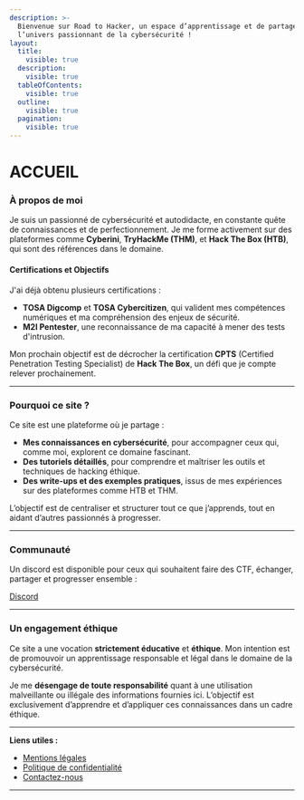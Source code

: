 ```yaml
---
description: >-
  Bienvenue sur Road to Hacker, un espace d’apprentissage et de partage dans
  l’univers passionnant de la cybersécurité !
layout:
  title:
    visible: true
  description:
    visible: true
  tableOfContents:
    visible: true
  outline:
    visible: true
  pagination:
    visible: true
---
```


# ACCUEIL

### **À propos de moi**

Je suis un passionné de cybersécurité et autodidacte, en constante quête de connaissances et de perfectionnement. Je me forme activement sur des plateformes comme **Cyberini**, **TryHackMe (THM)**, et **Hack The Box (HTB)**, qui sont des références dans le domaine.

#### **Certifications et Objectifs**

J'ai déjà obtenu plusieurs certifications :

* **TOSA Digcomp** et **TOSA Cybercitizen**, qui valident mes compétences numériques et ma compréhension des enjeux de sécurité.
* **M2I Pentester**, une reconnaissance de ma capacité à mener des tests d'intrusion.

Mon prochain objectif est de décrocher la certification **CPTS** (Certified Penetration Testing Specialist) de **Hack The Box**, un défi que je compte relever prochainement.

***

### **Pourquoi ce site ?**

Ce site est une plateforme où je partage :

* **Mes connaissances en cybersécurité**, pour accompagner ceux qui, comme moi, explorent ce domaine fascinant.
* **Des tutoriels détaillés**, pour comprendre et maîtriser les outils et techniques de hacking éthique.
* **Des write-ups et des exemples pratiques**, issus de mes expériences sur des plateformes comme HTB et THM.

L’objectif est de centraliser et structurer tout ce que j’apprends, tout en aidant d’autres passionnés à progresser.

***

### **Communauté**

Un discord est disponible pour ceux qui souhaitent faire des CTF, échanger, partager et progresser ensemble :

[Discord](https://discord.gg/y8xfeAvCKg)

***

### **Un engagement éthique**

Ce site a une vocation **strictement éducative** et **éthique**. Mon intention est de promouvoir un apprentissage responsable et légal dans le domaine de la cybersécurité.

Je me **désengage de toute responsabilité** quant à une utilisation malveillante ou illégale des informations fournies ici. L’objectif est exclusivement d’apprendre et d’appliquer ces connaissances dans un cadre éthique.

***

**Liens utiles :**

* [Mentions légales](https://dika-1.gitbook.io/road-to-hacker/mentions-legales)
* [Politique de confidentialité](https://dika-1.gitbook.io/road-to-hacker/politique-de-confidentialite)
* [Contactez-nous](mailto:dika-road-to-hacker@protonmail.com)

***
